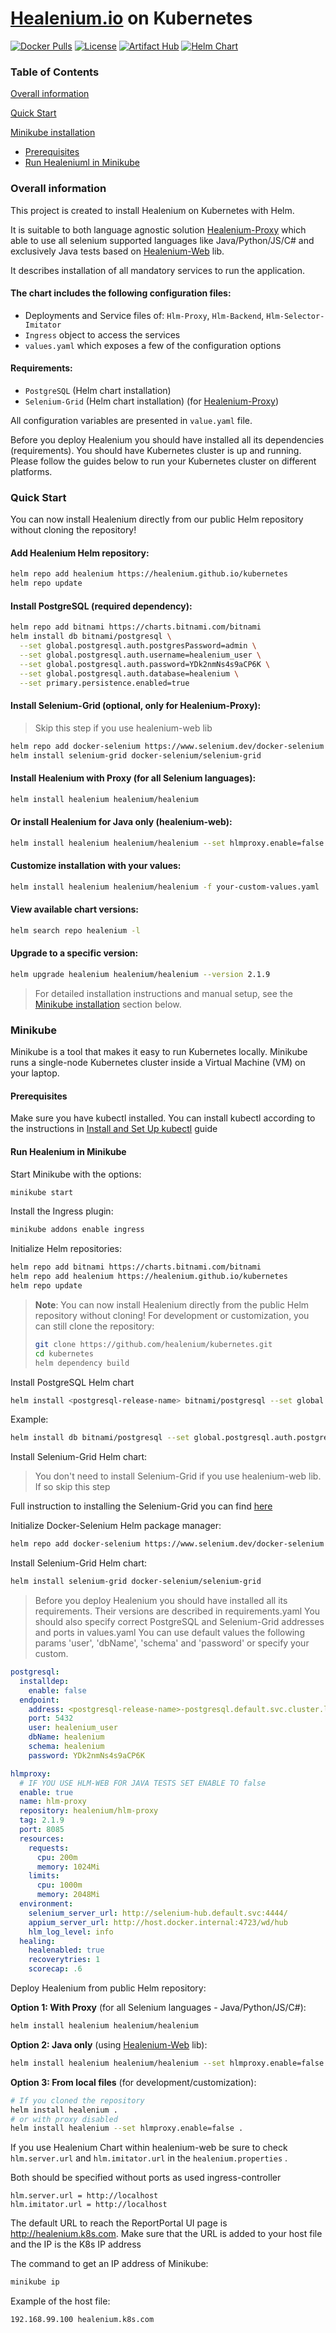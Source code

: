 # [Healenium.io](http://Healenium.io) on Kubernetes


[![Docker Pulls](https://img.shields.io/docker/pulls/healenium/hlm-backend.svg?maxAge=25920)](https://hub.docker.com/u/healenium)
[![License](https://img.shields.io/badge/license-Apache-brightgreen.svg)](https://www.apache.org/licenses/LICENSE-2.0)
[![Artifact Hub](https://img.shields.io/endpoint?url=https://artifacthub.io/badge/repository/healenium)](https://artifacthub.io/packages/search?repo=healenium)
[![Helm Chart](https://img.shields.io/badge/Helm-Chart-blue)](https://healenium.github.io/kubernetes)

### Table of Contents

[Overall information](#overall-information)

[Quick Start](#quick-start)

[Minikube installation](#minikube)
* [Prerequisites](#prerequisites)
* [Run Healeniuml in Minikube](#run-healenium-in-minikube)

### Overall information

This project is created to install Healenium on Kubernetes with Helm.

It is suitable to both language agnostic solution [Healenium-Proxy](https://github.com/healenium/healenium) which able to use all selenium supported languages like Java/Python/JS/C# and exclusively Java tests based on [Healenium-Web](https://github.com/healenium/healenium-web) lib.

It describes installation of all mandatory services to run the application.


#### The chart includes the following configuration files:

-  Deployments and Service files of: `Hlm-Proxy`, `Hlm-Backend`, `Hlm-Selector-Imitator`
- `Ingress` object to access the services
- `values.yaml` which exposes a few of the configuration options

#### Requirements:
- `PostgreSQL` (Helm chart installation)
- `Selenium-Grid` (Helm chart installation) (for [Healenium-Proxy](https://github.com/healenium/healenium))

All configuration variables are presented in `value.yaml` file.

Before you deploy Healenium you should have installed all its dependencies (requirements).
You should have Kubernetes cluster is up and running. Please follow the guides below to run your Kubernetes cluster on different platforms.

### Quick Start

You can now install Healenium directly from our public Helm repository without cloning the repository!

#### Add Healenium Helm repository:
```sh
helm repo add healenium https://healenium.github.io/kubernetes
helm repo update
```

#### Install PostgreSQL (required dependency):
```sh
helm repo add bitnami https://charts.bitnami.com/bitnami
helm install db bitnami/postgresql \
  --set global.postgresql.auth.postgresPassword=admin \
  --set global.postgresql.auth.username=healenium_user \
  --set global.postgresql.auth.password=YDk2nmNs4s9aCP6K \
  --set global.postgresql.auth.database=healenium \
  --set primary.persistence.enabled=true
```

#### Install Selenium-Grid (optional, only for Healenium-Proxy):
> Skip this step if you use healenium-web lib

```sh
helm repo add docker-selenium https://www.selenium.dev/docker-selenium
helm install selenium-grid docker-selenium/selenium-grid
```

#### Install Healenium with Proxy (for all Selenium languages):
```sh
helm install healenium healenium/healenium
```

#### Or install Healenium for Java only (healenium-web):
```sh
helm install healenium healenium/healenium --set hlmproxy.enable=false
```

#### Customize installation with your values:
```sh
helm install healenium healenium/healenium -f your-custom-values.yaml
```

#### View available chart versions:
```sh
helm search repo healenium -l
```

#### Upgrade to a specific version:
```sh
helm upgrade healenium healenium/healenium --version 2.1.9
```

> For detailed installation instructions and manual setup, see the [Minikube installation](#minikube) section below.

### Minikube

Minikube is a tool that makes it easy to run Kubernetes locally. Minikube runs a single-node Kubernetes cluster inside a Virtual Machine (VM) on your laptop.

#### Prerequisites

Make sure you have kubectl installed. You can install kubectl according to the instructions in [Install and Set Up kubectl](https://kubernetes.io/docs/tasks/tools/install-kubectl/#install-kubectl-on-linux) guide

#### Run Healenium in Minikube

Start Minikube with the options:
```sh
minikube start
```

Install the Ingress plugin:
```sh
minikube addons enable ingress
```

Initialize Helm repositories:
```sh
helm repo add bitnami https://charts.bitnami.com/bitnami
helm repo add healenium https://healenium.github.io/kubernetes
helm repo update
```

> **Note**: You can now install Healenium directly from the public Helm repository without cloning! 
> For development or customization, you can still clone the repository:
> ```sh
> git clone https://github.com/healenium/kubernetes.git
> cd kubernetes
> helm dependency build
> ```

Install PostgreSQL Helm chart
```sh
helm install <postgresql-release-name> bitnami/postgresql --set global.postgresql.auth.postgresPassword=<admin-password>,global.postgresql.auth.username=<healenium-user-name>,global.postgresql.auth.password=<healenium-user-password>,global.postgresql.auth.database=<healenium-database> -f ./postgresql/values.yaml
```
Example:
```sh
helm install db bitnami/postgresql --set global.postgresql.auth.postgresPassword=admin,global.postgresql.auth.username=healenium_user,global.postgresql.auth.password=YDk2nmNs4s9aCP6K,global.postgresql.auth.database=healenium -f ./postgresql/values.yaml
```
Install Selenium-Grid Helm chart:
>You don't need to install Selenium-Grid if you use healenium-web lib. If so skip this step

Full instruction to installing the Selenium-Grid you can find [here](https://github.com/SeleniumHQ/docker-selenium/tree/trunk/charts/selenium-grid)  

Initialize Docker-Selenium Helm package manager:
```sh
helm repo add docker-selenium https://www.selenium.dev/docker-selenium && helm repo update
```

Install Selenium-Grid Helm chart: 
```sh
helm install selenium-grid docker-selenium/selenium-grid
```
> Before you deploy Healenium you should have installed all its requirements. Their versions are described in requirements.yaml
> You should also specify correct PostgreSQL and Selenium-Grid addresses and ports in values.yaml
> You can use default values the following params 'user', 'dbName', 'schema' and 'password' or specify your custom.

```yaml
postgresql:
  installdep:
    enable: false
  endpoint:
    address: <postgresql-release-name>-postgresql.default.svc.cluster.local
    port: 5432
    user: healenium_user
    dbName: healenium
    schema: healenium
    password: YDk2nmNs4s9aCP6K

hlmproxy:
  # IF YOU USE HLM-WEB FOR JAVA TESTS SET ENABLE TO false
  enable: true
  name: hlm-proxy
  repository: healenium/hlm-proxy
  tag: 2.1.9
  port: 8085
  resources:
    requests:
      cpu: 200m
      memory: 1024Mi
    limits:
      cpu: 1000m
      memory: 2048Mi
  environment:
    selenium_server_url: http://selenium-hub.default.svc:4444/
    appium_server_url: http://host.docker.internal:4723/wd/hub
    hlm_log_level: info
  healing:
    healenabled: true
    recoverytries: 1
    scorecap: .6
```

Deploy Healenium from public Helm repository:

**Option 1: With Proxy** (for all Selenium languages - Java/Python/JS/C#):
```sh
helm install healenium healenium/healenium
```

**Option 2: Java only** (using [Healenium-Web](https://github.com/healenium/healenium-web) lib):
```sh
helm install healenium healenium/healenium --set hlmproxy.enable=false
```

**Option 3: From local files** (for development/customization):
```sh
# If you cloned the repository
helm install healenium .
# or with proxy disabled
helm install healenium --set hlmproxy.enable=false .
```

If you use Healenium Chart within healenium-web be sure to check `hlm.server.url` and `hlm.imitator.url` in the `healenium.properties` . 

Both should be specified without ports as used ingress-controller
```properties
hlm.server.url = http://localhost
hlm.imitator.url = http://localhost
```

The default URL to reach the ReportPortal UI page is http://healenium.k8s.com.
Make sure that the URL is added to your host file and the IP is the K8s IP address

The command to get an IP address of Minikube:
```sh
minikube ip
```
Example of the host file:
```sh
192.168.99.100 healenium.k8s.com
```


 
